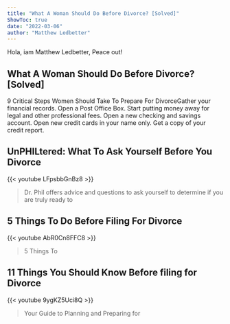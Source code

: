 ```yaml
---
title: "What A Woman Should Do Before Divorce? [Solved]"
ShowToc: true 
date: "2022-03-06"
author: "Matthew Ledbetter" 
---
```


Hola, iam Matthew Ledbetter, Peace out!
## What A Woman Should Do Before Divorce? [Solved]
9 Critical Steps Women Should Take To Prepare For DivorceGather your financial records. 
 Open a Post Office Box. 
 Start putting money away for legal and other professional fees. 
 Open a new checking and savings account. 
 Open new credit cards in your name only. 
 Get a copy of your credit report.

## UnPHILtered: What To Ask Yourself Before You Divorce
{{< youtube LFpsbbGnBz8 >}}
>Dr. Phil offers advice and questions to ask yourself to determine if you are truly ready to 

## 5 Things To Do Before Filing For Divorce
{{< youtube AbR0Cn8FFC8 >}}
>5 Things To 

## 11 Things You Should Know Before filing for Divorce
{{< youtube 9ygKZ5Uci8Q >}}
>Your Guide to Planning and Preparing for 

